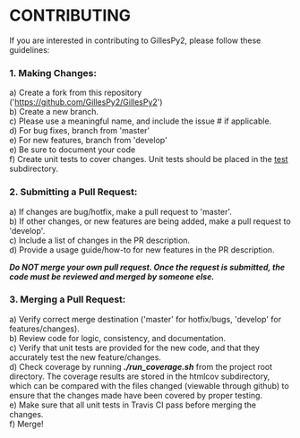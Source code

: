 # CONTRIBUTING


If you are interested in contributing to GillesPy2, please follow these guidelines:  

### 1. Making Changes:  
a) Create a fork from this repository ('https://github.com/GillesPy2/GillesPy2')  
b) Create a new branch.  
c) Please use a meaningful name, and include the issue # if applicable.  
d) For bug fixes, branch from 'master'  
e) For new features, branch from 'develop'  
e) Be sure to document your code  
f) Create unit tests to cover changes.  Unit tests should be placed in the [test](/test) subdirectory.  
  
### 2. Submitting a Pull Request:  
a) If changes are bug/hotfix, make a pull request to 'master'.  
b) If other changes, or new features are being added, make a pull request to 'develop'.  
c) Include a list of changes in the PR description.  
d) Provide a usage guide/how-to for new features in the PR description.  
  
***Do NOT merge your own pull request.  Once the request is submitted, the code must be reviewed and merged by someone else.***  
  
### 3. Merging a Pull Request:
a) Verify correct merge destination ('master' for hotfix/bugs, 'develop' for features/changes).  
b) Review code for logic, consistency, and documentation.  
c) Verify that unit tests are provided for the new code, and that they accurately test the new feature/changes.  
d) Check coverage by running ***./run_coverage.sh*** from the project root directory. The coverage results are stored in the htmlcov subdirectory, which can be compared with the files changed (viewable through github) to ensure that the changes made have been covered by proper testing.  
e) Make sure that all unit tests in Travis CI pass before merging the changes.  
f) Merge!  

